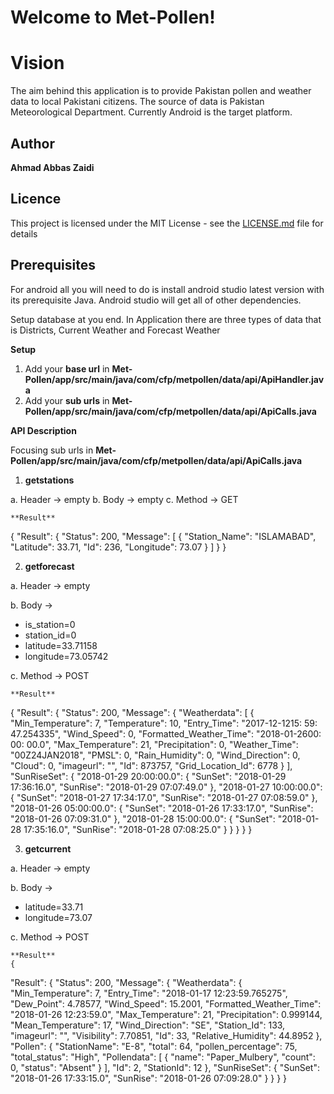 
# Welcome to Met-Pollen!
# Vision

The aim behind this application is to provide Pakistan pollen and weather data to local Pakistani citizens. The source of data is Pakistan Meteorological Department. Currently Android is the target platform.
   
## Author

**Ahmad Abbas Zaidi**


## Licence

This project is licensed under the MIT License - see the [LICENSE.md](https://github.com/AhmadAbbasZaidi/Met-Pollen/blob/master/LICENSE.md) file for details

## **Prerequisites**

For android all you will need to do is install android studio latest version with its prerequisite Java. Android studio will get all of other dependencies.

Setup database at you end. In Application there are three types of data that is Districts, Current Weather and Forecast Weather

**Setup**
1. Add your **base url** in 
**Met-Pollen/app/src/main/java/com/cfp/metpollen/data/api/ApiHandler.java**
2. Add your **sub urls** in 
**Met-Pollen/app/src/main/java/com/cfp/metpollen/data/api/ApiCalls.java**

**API Description**

Focusing sub urls in **Met-Pollen/app/src/main/java/com/cfp/metpollen/data/api/ApiCalls.java**

 1. **getstations**

a. Header -> empty
b. Body -> empty
c. Method -> GET

	**Result**
{
  "Result": {
    "Status": 200,
    "Message": [
      {
        "Station_Name": "ISLAMABAD",
        "Latitude": 33.71,
        "Id": 236,
        "Longitude": 73.07
      }
    ]
  }
}

 2. **getforecast**

a. Header -> empty

b. Body ->  
- is_station=0 	
- station_id=0  	
- latitude=33.71158
- longitude=73.05742

c. Method -> POST


	**Result**
{
  "Result": {
    "Status": 200,
    "Message": {
      "Weatherdata": [
        {
          "Min_Temperature": 7,
          "Temperature": 10,
          "Entry_Time": "2017-12-1215: 59: 47.254335",
          "Wind_Speed": 0,
          "Formatted_Weather_Time": "2018-01-2600: 00: 00.0",
          "Max_Temperature": 21,
          "Precipitation": 0,
          "Weather_Time": "00Z24JAN2018",
          "PMSL": 0,
          "Rain_Humidity": 0,
          "Wind_Direction": 0,
          "Cloud": 0,
          "imageurl": "",
          "Id": 873757,
          "Grid_Location_Id": 6778
        }
      ],
      "SunRiseSet": {
        "2018-01-29 20:00:00.0": {
          "SunSet": "2018-01-29 17:36:16.0",
          "SunRise": "2018-01-29 07:07:49.0"
        },
        "2018-01-27 10:00:00.0": {
          "SunSet": "2018-01-27 17:34:17.0",
          "SunRise": "2018-01-27 07:08:59.0"
        },
        "2018-01-26 05:00:00.0": {
          "SunSet": "2018-01-26 17:33:17.0",
          "SunRise": "2018-01-26 07:09:31.0"
        },
        "2018-01-28 15:00:00.0": {
          "SunSet": "2018-01-28 17:35:16.0",
          "SunRise": "2018-01-28 07:08:25.0"
        }
      }
    }
  }
}

 3. **getcurrent**

a. Header -> empty

b. Body ->  
- latitude=33.71
- longitude=73.07

c. Method -> POST


	**Result**
	{
  "Result": {
    "Status": 200,
    "Message": {
      "Weatherdata": {
        "Min_Temperature": 7,
        "Entry_Time": "2018-01-17 12:23:59.765275",
        "Dew_Point": 4.78577,
        "Wind_Speed": 15.2001,
        "Formatted_Weather_Time": "2018-01-26 12:23:59.0",
        "Max_Temperature": 21,
        "Precipitation": 0.999144,
        "Mean_Temperature": 17,
        "Wind_Direction": "SE",
        "Station_Id": 133,
        "imageurl": "",
        "Visibility": 7.70851,
        "Id": 33,
        "Relative_Humidity": 44.8952
      },
      "Pollen": {
        "StationName": "E-8",
        "total": 64,
        "pollen_percentage": 75,
        "total_status": "High",
        "Pollendata": [
          {
            "name": "Paper_Mulbery",
            "count": 0,
            "status": "Absent"
          }
        ],
        "Id": 2,
        "StationId": 12
      },
      "SunRiseSet": {
        "SunSet": "2018-01-26 17:33:15.0",
        "SunRise": "2018-01-26 07:09:28.0"
      }
    }
  }
}